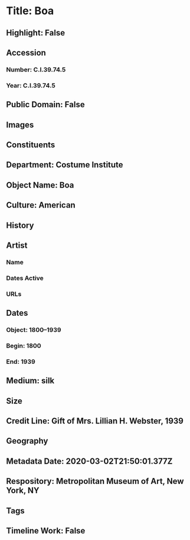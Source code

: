 # Title: Boa
## Highlight: False
## Accession
### Number: C.I.39.74.5
### Year: C.I.39.74.5
## Public Domain: False
## Images
## Constituents
## Department: Costume Institute
## Object Name: Boa
## Culture: American
## History
## Artist
### Name
### Dates Active
### URLs
## Dates
### Object: 1800–1939
### Begin: 1800
### End: 1939
## Medium: silk
## Size
## Credit Line: Gift of Mrs. Lillian H. Webster, 1939
## Geography
## Metadata Date: 2020-03-02T21:50:01.377Z
## Respository: Metropolitan Museum of Art, New York, NY
## Tags
## Timeline Work: False